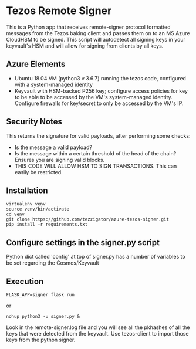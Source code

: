# Tezos Remote Signer
This is a Python app that receives remote-signer protocol formatted messages from the Tezos baking client and passes them on to an MS Azure CloudHSM to be signed.  This script will autodetect all signing keys in your keyvault's HSM and will allow for signing from clients by all keys.


## Azure Elements
* Ubuntu 18.04 VM (python3 v 3.6.7) running the tezos code, configured with a system-managed identity
* Keyvault with HSM-backed P256 key; configure access policies for key to be able to be accessed by the VM's system-managed identity.  Configure firewalls for key/secret to only be accessed by the VM's IP.


## Security Notes
This returns the signature for valid payloads, after performing some checks:
* Is the message a valid payload?
* Is the message within a certain threshold of the head of the chain? Ensures you are signing valid blocks.
* THIS CODE WILL ALLOW HSM TO SIGN TRANSACTIONS.  This can easily be restricted.

## Installation
```
virtualenv venv
source venv/bin/activate
cd venv
git clone https://github.com/tezzigator/azure-tezos-signer.git
pip install -r requirements.txt
```

## Configure settings in the signer.py script
Python dict called 'config' at top of signer.py has a number of variables to be set regarding the Cosmos/Keyvault

## Execution
```
FLASK_APP=signer flask run
```
or
```
nohup python3 -u signer.py &
```
Look in the remote-signer.log file and you will see all the pkhashes of all the keys that were detected from the keyvault.
Use tezos-client to import those keys from the python signer.
